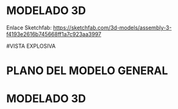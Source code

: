 # MODELADO 3D



Enlace Sketchfab: https://sketchfab.com/3d-models/assembly-3-f4193e2616b745668ff1a7c923aa3997

#VISTA EXPLOSIVA
# PLANO DEL MODELO GENERAL
# MODELADO 3D

